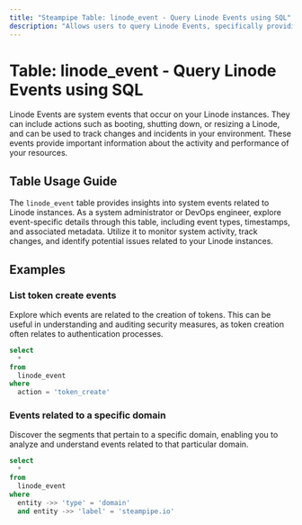```yaml
---
title: "Steampipe Table: linode_event - Query Linode Events using SQL"
description: "Allows users to query Linode Events, specifically providing insights into system events related to Linode instances."
---
```


# Table: linode_event - Query Linode Events using SQL

Linode Events are system events that occur on your Linode instances. They can include actions such as booting, shutting down, or resizing a Linode, and can be used to track changes and incidents in your environment. These events provide important information about the activity and performance of your resources.

## Table Usage Guide

The `linode_event` table provides insights into system events related to Linode instances. As a system administrator or DevOps engineer, explore event-specific details through this table, including event types, timestamps, and associated metadata. Utilize it to monitor system activity, track changes, and identify potential issues related to your Linode instances.

## Examples

### List token create events
Explore which events are related to the creation of tokens. This can be useful in understanding and auditing security measures, as token creation often relates to authentication processes.

```sql
select
  *
from
  linode_event
where
  action = 'token_create'
```

### Events related to a specific domain
Discover the segments that pertain to a specific domain, enabling you to analyze and understand events related to that particular domain.

```sql
select
  *
from
  linode_event
where
  entity ->> 'type' = 'domain'
  and entity ->> 'label' = 'steampipe.io'
```